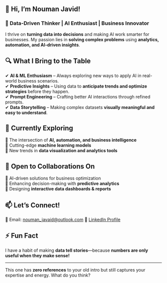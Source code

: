 

## 👋 Hi, I’m Nouman Javid!  

### 🚀 **Data-Driven Thinker | AI Enthusiast | Business Innovator**  

I thrive on **turning data into decisions** and making AI work smarter for businesses. My passion lies in **solving complex problems** using **analytics, automation, and AI-driven insights**.  

## 🔍 **What I Bring to the Table**  
✔ **AI & ML Enthusiasm** – Always exploring new ways to apply AI in real-world business scenarios.  
✔ **Predictive Insights** – Using data to **anticipate trends and optimize strategies** before they happen.  
✔ **Prompt Engineering** – Crafting better AI interactions through refined prompts.  
✔ **Data Storytelling** – Making complex datasets **visually meaningful and easy to understand**.  

## 🌱 **Currently Exploring**  
📌 The intersection of **AI, automation, and business intelligence**  
📌 Cutting-edge **machine learning models**  
📌 New trends in **data visualization and analytics tools**  

## 🤝 **Open to Collaborations On**  
🔹 AI-driven solutions for business optimization  
🔹 Enhancing decision-making with **predictive analytics**  
🔹 Designing **interactive data dashboards & reports**  

## 📫 **Let’s Connect!**  
📧 Email: nouman_javaid@outlook.com
🔗 [LinkedIn Profile](https://linkedin.com/in/noumanjavaid)

## ⚡ **Fun Fact**  
I have a habit of making **data tell stories**—because **numbers are only useful when they make sense!**  

---

This one has **zero references** to your old intro but still captures your expertise and energy. What do you think?
